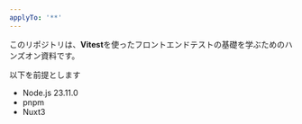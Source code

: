```yaml
---
applyTo: '**'
---
```


このリポジトリは、**Vitest**を使ったフロントエンドテストの基礎を学ぶためのハンズオン資料です。

以下を前提とします

- Node.js 23.11.0
- pnpm
- Nuxt3
